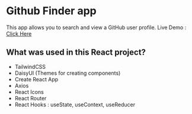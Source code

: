 # Github Finder app
This app allows you to search and view a GitHub user profile.
Live Demo : [Click Here](https://quickhub-finder.vercel.app/)

## What was used in this React project?

- TailwindCSS
- DaisyUI (Themes for creating components)
- Create React App
- Axios
- React Icons
- React Router
- React Hooks : useState, useContext, useReducer

